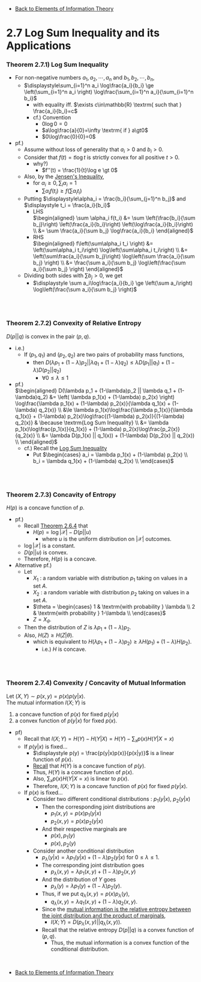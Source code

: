 * [Back to Elements of Information Theory](../../main.md)

# 2.7 Log Sum Inequality and its Applications

### Theorem 2.7.1) Log Sum Inequality
- For non-negative numbers $`a_1, a_2, \cdots, a_n`$ and $`b_1, b_2, \cdots, b_n`$,
  - $`\displaystyle\sum_{i=1}^n a_i \log\frac{a_i}{b_i} \ge \left(\sum_{i=1}^n a_i \right) \log\frac{\sum_{i=1}^n a_i}{\sum_{i=1}^n b_i}`$
    - with equality iff. $`\exists c\in\mathbb{R} \textrm{ such that } \frac{a_i}{b_i}=c`$
    - cf.) Convention
      - $`0\log0 = 0`$
      - $`a\log\frac{a}{0}=\infty \textrm{ if } a\gt0`$
      - $`0\log\frac{0}{0}=0`$
- pf.)
  - Assume without loss of generality that $`a_i \gt 0`$ and $`b_i \gt 0`$.
  - Consider that $`f(t) = t\log{t}`$ is strictly convex for all positive $`t\gt 0`$.
    - why?)
      - $`f''(t) = \frac{1}{t}\log e \gt 0`$
  - Also, by the [Jensen's Inequality](../06/note.md#theorem-262-jensens-inequality),
    - for $`\alpha_i \ge 0, \sum_i \alpha_i = 1`$
      - $`\displaystyle\sum \alpha_i f(t_i) \ge f\left(\sum\alpha_i t_i \right)`$
  - Putting $`\displaystyle\alpha_i = \frac{b_i}{\sum_{j=1}^n b_j}`$ and $`\displaystyle t_i = \frac{a_i}{b_i}`$
    - LHS   
      $`\begin{aligned}
        \sum \alpha_i f(t_i) &= \sum \left(\frac{b_i}{\sum b_j}\right) \left(\frac{a_i}{b_i}\right) \left(\log\frac{a_i}{b_i}\right) \\
        &= \sum \frac{a_i}{\sum b_j} \log\frac{a_i}{b_i}
      \end{aligned}`$
    - RHS   
      $`\begin{aligned}
        f\left(\sum\alpha_i t_i \right) &= \left(\sum\alpha_i t_i\right) \log\left(\sum\alpha_i t_i\right) \\
        &= \left(\sum\frac{a_i}{\sum b_j}\right) \log\left(\sum \frac{a_i}{\sum b_j} \right) \\
        &= \frac{\sum a_i}{\sum b_j} \log\left(\frac{\sum a_i}{\sum b_j} \right)
      \end{aligned}`$
  - Dividing both sides with $`\sum b_j \gt 0`$, we get
    - $`\displaystyle \sum a_i\log\frac{a_i}{b_i} \ge \left(\sum a_i\right) \log\left(\frac{\sum a_i}{\sum b_j} \right)`$

<br><br>

### Theorem 2.7.2) Convexity of Relative Entropy
$`D(p||q)`$ is convex in the pair $`(p,q)`$.    
- i.e.)
  - If $`(p_1, q_1)`$ and $`(p_2, q_2)`$ are two pairs of probability mass functions,
    - then $`D(\lambda p_1 + (1-\lambda)p_2 || \lambda q_1 + (1-\lambda)q_2) \le \lambda D(p_1||q_1) + (1-\lambda) D(p_2 || q_2)`$ 
      - $`\forall 0\le\lambda\le1`$
- pf.)   
  $`\begin{aligned}
        D(\lambda p_1 + (1-\lambda)p_2 || \lambda q_1 + (1-\lambda)q_2) &= \left( \lambda p_1(x) + (1-\lambda) p_2(x) \right) \log\frac{\lambda p_1(x) + (1-\lambda) p_2(x)}{\lambda q_1(x) + (1-\lambda) q_2(x)} \\
        &\le \lambda p_1(x)\log\frac{\lambda p_1(x)}{\lambda q_1(x)} + (1-\lambda) p_2(x)\log\frac{(1-\lambda) p_2(x)}{(1-\lambda) q_2(x)} & \because \textrm{Log Sum Inequality} \\
        &= \lambda p_1(x)\log\frac{p_1(x)}{q_1(x)} + (1-\lambda) p_2(x)\log\frac{p_2(x)}{q_2(x)} \\
        &= \lambda D(p_1(x) || q_1(x)) + (1-\lambda) D(p_2(x) || q_2(x)) \\
    \end{aligned}`$
  - cf.) Recall the [Log Sum Inequality](#theorem-271-log-sum-inequality)
    - Put $`\begin{cases}
        a_i = \lambda p_1(x) + (1-\lambda) p_2(x) \\
        b_i = \lambda q_1(x) + (1-\lambda) q_2(x) \\
    \end{cases}`$

<br><br>

### Theorem 2.7.3) Concavity of Entropy
$`H(p)`$ is a concave function of $`p`$.
- pf.)
  - Recall [Theorem 2.6.4](../06/note.md#theorem-264) that
    - $`H(p) = \log|\mathcal{X}| - D(p||u)`$
      - where $`u`$ is the uniform distribution on $`|\mathcal{X}|`$ outcomes.
  - $`\log|\mathcal{X}|`$ is a constant.
  - $`D(p||u)`$ is convex.
  - Therefore, $`H(p)`$ is a concave.
- Alternative pf.)
  - Let
    - $`X_1`$ : a random variable with distribution $`p_1`$ taking on values in a set $`A`$.
    - $`X_2`$ : a random variable with distribution $`p_2`$ taking on values in a set $`A`$.
    - $`\theta = \begin{cases}
        1 & \textrm{with probability } \lambda \\
        2 & \textrm{with probability } 1-\lambda \\
    \end{cases}`$
    - $`Z = X_\theta`$.
  - Then the distribution of $`Z`$ is $`\lambda p_1 + (1-\lambda) p_2`$.
  - Also, $`H(Z) \ge H(Z|\theta)`$.
    - which is equivalent to $`H(\lambda p_1 + (1-\lambda) p_2) \ge \lambda H(p_1) + (1-\lambda) H(p_2)`$.
      - i.e.) $`H`$ is concave.

<br><br>

### Theorem 2.7.4) Convexity / Concavity of Mutual Information
Let $`(X,Y) \sim p(x,y) = p(x)p(y|x)`$.   
The mutual information $`I(X;Y)`$ is   
1. a concave function of $`p(x)`$ for fixed $`p(y|x)`$
2. a convex function of $`p(y|x)`$ for fixed $`p(x)`$.

- pf)
  - Recall that $`I(X;Y) = H(Y) - H(Y|X) = H(Y) - \sum_x p(x) H(Y|X=x)`$
  - If $`p(y|x)`$ is fixed...
    - $`\displaystyle p(y) = \frac{p(y|x)p(x)}{p(x|y)}`$ is a linear function of $`p(x)`$.
    - [Recall](#theorem-273-concavity-of-entropy) that $`H(Y)`$ is a concave function of $`p(y)`$.
    - Thus, $`H(Y)`$ is a concave function of $`p(x)`$.
    - Also, $`\sum_x p(x) H(Y|X=x)`$ is linear to $`p(x)`$.
    - Therefore, $`I(X;Y)`$ is a concave function of $`p(x)`$ for fixed $`p(y|x)`$.
  - If $`p(x)`$ is fixed... 
    - Consider two different conditional distributions : $`p_1(y|x)`$, $`p_2(y|x)`$
      - Then the corresponding joint distributions are
        - $`p_1(x,y) = p(x)p_1(y|x)`$
        - $`p_2(x,y) = p(x)p_2(y|x)`$
      - And their respective marginals are 
        - $`p(x), p_1(y)`$
        - $`p(x), p_2(y)`$
    - Consider another conditional distribution
      - $`p_\lambda(y|x) = \lambda p_1(y|x) + (1-\lambda) p_2(y|x)`$ for $`0 \le \lambda \le 1`$.
      - The corresponding joint distribution goes
        - $`p_\lambda(x,y) = \lambda p_1(x,y) + (1-\lambda)p_2(x,y)`$
      - And the distribution of $`Y`$ goes
        - $`p_\lambda(y) = \lambda p_1(y) + (1-\lambda) p_2(y)`$.
      - Thus, if we put $`q_\lambda(x,y) = p(x)p_\lambda(y)`$,
        - $`q_\lambda(x,y) = \lambda q_1(x,y) + (1-\lambda)q_2(x,y)`$.
      - Since the [mutual information is the relative entropy between the joint distribution and the product of marginals](../03/note.md#concept-mutual-information),
        - $`I(X;Y) = D(p_\lambda(x,y) || q_\lambda(x,y))`$.
      - Recall that the relative entropy $`D(p||q)`$ is a convex function of $`(p,q)`$.
        - Thus, the mutual information is a convex function of the conditional distribution.



<br>

* [Back to Elements of Information Theory](../../main.md)